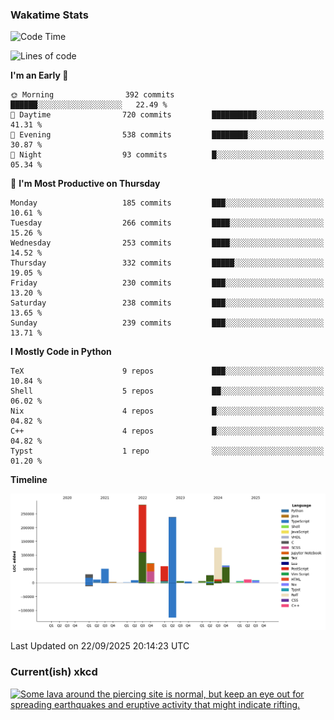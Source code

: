### Wakatime Stats
<!--START_SECTION:waka-->
![Code Time](http://img.shields.io/badge/Code%20Time-3%2C364%20hrs%2044%20mins-blue)

![Lines of code](https://img.shields.io/badge/From%20Hello%20World%20I%27ve%20Written-1.0%20million%20lines%20of%20code-blue)

**I'm an Early 🐤** 

```text
🌞 Morning                392 commits         ██████░░░░░░░░░░░░░░░░░░░   22.49 % 
🌆 Daytime                720 commits         ██████████░░░░░░░░░░░░░░░   41.31 % 
🌃 Evening                538 commits         ████████░░░░░░░░░░░░░░░░░   30.87 % 
🌙 Night                  93 commits          █░░░░░░░░░░░░░░░░░░░░░░░░   05.34 % 
```
📅 **I'm Most Productive on Thursday** 

```text
Monday                   185 commits         ███░░░░░░░░░░░░░░░░░░░░░░   10.61 % 
Tuesday                  266 commits         ████░░░░░░░░░░░░░░░░░░░░░   15.26 % 
Wednesday                253 commits         ████░░░░░░░░░░░░░░░░░░░░░   14.52 % 
Thursday                 332 commits         █████░░░░░░░░░░░░░░░░░░░░   19.05 % 
Friday                   230 commits         ███░░░░░░░░░░░░░░░░░░░░░░   13.20 % 
Saturday                 238 commits         ███░░░░░░░░░░░░░░░░░░░░░░   13.65 % 
Sunday                   239 commits         ███░░░░░░░░░░░░░░░░░░░░░░   13.71 % 
```


**I Mostly Code in Python** 

```text
TeX                      9 repos             ███░░░░░░░░░░░░░░░░░░░░░░   10.84 % 
Shell                    5 repos             ██░░░░░░░░░░░░░░░░░░░░░░░   06.02 % 
Nix                      4 repos             █░░░░░░░░░░░░░░░░░░░░░░░░   04.82 % 
C++                      4 repos             █░░░░░░░░░░░░░░░░░░░░░░░░   04.82 % 
Typst                    1 repo              ░░░░░░░░░░░░░░░░░░░░░░░░░   01.20 % 
```



**Timeline**

![Lines of Code chart](https://raw.githubusercontent.com/joshuajeschek/joshuajeschek/main/assets/bar_graph.png)


 Last Updated on 22/09/2025 20:14:23 UTC
<!--END_SECTION:waka-->

### Current(ish) xkcd
<a id="xkcd-a" title="Some lava around the piercing site is normal, but keep an eye out for spreading earthquakes and eruptive activity that might indicate rifting." href="https://www.xkcd.com" target="_blank">
        <img align="center" id="xkcd-img" src="https://imgs.xkcd.com/comics/piercing.png" alt="Some lava around the piercing site is normal, but keep an eye out for spreading earthquakes and eruptive activity that might indicate rifting." height=300 />
</a>
